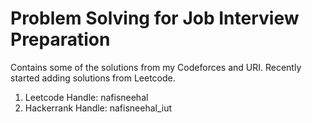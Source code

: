 # Problem Solving for Job Interview Preparation

Contains some of the solutions from my Codeforces and URI. Recently started adding solutions from Leetcode. 

1. Leetcode Handle: nafisneehal  
2. Hackerrank Handle: nafisneehal_iut  
